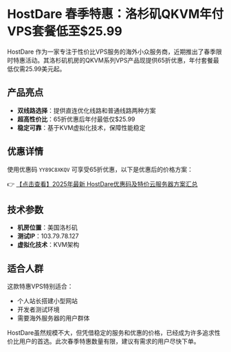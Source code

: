 # HostDare 春季特惠：洛杉矶QKVM年付VPS套餐低至$25.99

HostDare 作为一家专注于性价比VPS服务的海外小众服务商，近期推出了春季限时特惠活动。其洛杉矶机房的QKVM系列VPS产品现提供65折优惠，年付套餐最低仅需25.99美元起。

## 产品亮点

- **双线路选择**：提供直连优化线路和普通线路两种方案
- **超高性价比**：65折优惠后年付最低仅$25.99
- **稳定可靠**：基于KVM虚拟化技术，保障性能稳定

## 优惠详情

使用优惠码 `YY89C8XKQV` 可享受65折优惠，以下是优惠后的价格方案：

👉 [【点击查看】2025年最新 HostDare优惠码及特价云服务器方案汇总](https://bit.ly/hostdare)

## 技术参数

- **机房位置**：美国洛杉矶
- **测试IP**：103.79.78.127
- **虚拟化技术**：KVM架构

## 适合人群

这款特惠VPS特别适合：
- 个人站长搭建小型网站
- 开发者测试环境
- 需要海外服务器的用户群体

HostDare虽然规模不大，但凭借稳定的服务和优惠的价格，已经成为许多追求性价比用户的首选。此次春季特惠数量有限，建议有需求的用户尽快下单。